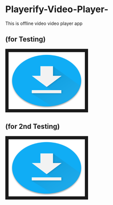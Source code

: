 # Playerify-Video-Player-
This is offline video video player app


## (for Testing)
<a href="https://github.com/tuhinsubhrahazra/Playerify-Video-Player-/raw/main/app-debug.apk" target="_blank"><img src="https://github.com/tuhinsubhrahazra/Audago-Music-/blob/main/download-icon-png-4384.png" 
alt="" width="240" height="180" border="10" /></a>

## (for 2nd Testing)
<a href="https://github.com/tuhinsubhrahazra/Playerify-Video-Player-/raw/main/app-debug2.apk" target="_blank"><img src="https://github.com/tuhinsubhrahazra/Audago-Music-/blob/main/download-icon-png-4384.png" 
alt="" width="240" height="180" border="10" /></a>

